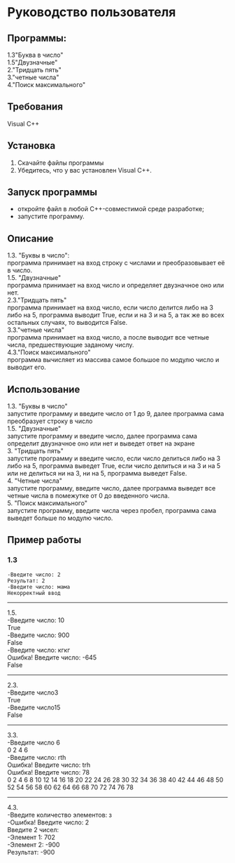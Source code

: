 # Руководство пользователя 
## Программы:<br />
1.3"Буква в число"<br />
1.5"Двузначные"<br />
2."Тридцать пять"<br />
3."четные числа"<br />
4."Поиск максимального"
## Требования
Visual C++
## Установка 
1. Скачайте файлы программы
2. Убедитесь, что у вас установлен Visual C++.
## Запуск программы
- откройте файл в любой С++-совместимой среде разработке;
- запустите программу.
## Описание
1.3. "Буквы в число": <br />
программа принимает на вход строку с числами и преобразовывает её в число.<br />
1.5. "Двузначные"<br />
программа принимает на вход число и определяет двузначное оно или нет.<br />
2.3."Тридцать пять"<br />
программа принимает на вход число, если число делится либо на 3 либо на 5, программа выводит True, если и на 3 и на 5, а так же во всех остальных случаях, то выводится False.<br />
3.3."четные числа"<br />
программа принимает на вход число, а после выводит все четные числа, предшествующие заданому числу.<br />
4.3."Поиск максимального"<br />
программа вычисляет из массива самое большое по модулю число и выводит его.<br />
## Использование
1.3. "Буквы в число"<br />
   запустите программу и введите число от 1 до 9, далее программа сама преобразует строку в число<br />
1.5. "Двузначные"<br />
   запустите программу и введите число, далее программа сама определит двузначное оно или нет и выведет ответ на экране<br />
3. "Тридцать пять"<br />
   запустите программу и введите число, если число делиться либо на 3 либо на 5, программа выведет True, если число делиться и на 3 и на 5 или не делиться ни на 3, ни на 5, программа выведет False.<br />
4. "Четные числа"<br />
   запустите программу, введите число, далее программа выведет все четные числа в помежутке от 0 до введенного числа.<br />
5. "Поиск максимального"<br />
   запустите программу, введите числа через пробел, программа сама выведет больше по модулю число. <br />
## Пример работы
### 1.3
```
-Введите число: 2
Результат: 2
-Введите число: мама
Некорректный ввод
```
***
1.5.<br />
-Введите число: 10<br />
True<br />
-Введите число: 900<br />
False<br />
-Введите число: кгкг<br />
Ошибка! Введите число: -645<br />
False<br />
***
2.3.<br />
-Введите число3<br />
True<br />
-Введите число15<br />
False
***
3.3.<br />
-Введите число 6<br />
0 2 4 6<br />
-Введите число: rth<br />
Ошибка! Введите число: trh<br />
Ошибка! Введите число: 78<br />
0 2 4 6 8 10 12 14 16 18 20 22 24 26 28 30 32 34 36 38 40 42 44 46 48 50 52 54 56 58 60 62 64 66 68 70 72 74 76 78<br />
***
4.3.<br />
-Введите количество элементов: з<br />
-Ошибка! Введите число: 2<br />
Введите 2 чисел:<br />
-Элемент 1: 702<br />
-Элемент 2: -900<br />
Результат: -900<br />
